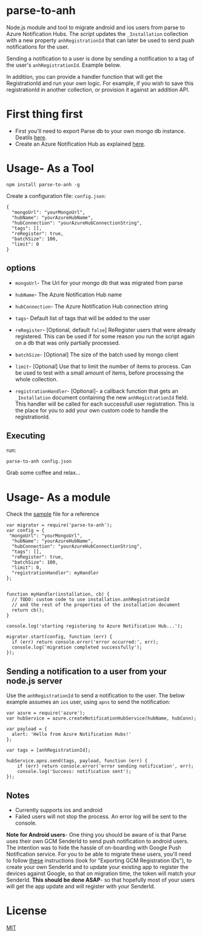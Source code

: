 # parse-to-anh
Node.js module and tool to migrate android and ios users from parse to Azure Notification Hubs.
The script updates the `_Installation` collection with a new property `anhRegistrationId` that can later be used to send puah notifications for the user.

Sending a notification to a user is done by sending a notification to a tag of the user's `anhRegistrationId`. Example below.

In addition, you can provide a handler function that will get the RegistrationId and run your own logic. 
For example, if you wish to save this registrationId in another collection, or provision it against an addition API.

# First thing first
* First you'll need to export Parse db to your own mongo db instance. Deatils [here](https://parse.com/docs/server/guide#database).
* Create an Azure Notification Hub as explained [here](https://azure.microsoft.com/en-us/documentation/services/notification-hubs/).


# Usage- As a Tool

```
npm install parse-to-anh -g
```

Create a configuration file: `config.json`:

```
{
  "mongoUrl": "yourMongoUrl",
  "hubName": "yourAzureHubName",
  "hubConnection": "yourAzureHubConnectionString",
  "tags": [],
  "reRegister": true,
  "batchSize": 100,
  "limit": 0
}
```

## options

* `mongoUrl`- The Url for your mongo db that was migrated from parse
* `hubName`- The Azure Notification Hub name
* `hubConnection`- The Azure Notification Hub connection string
* `tags`- Default list of tags that will be added to the user
* `reRegister`- [Optional, default `false`] ReRegister users that were already registered. This can be used if for some reason you run the script again on a db that was only partially processed.
* `batchSize`- [Optional] The size of the batch used by mongo client
* `limit`- [Optional] Use that to limit the number of items to process. Can be used to test with a small amount of items, before processing the whole collection.

* `registrationHandler`- [Optional]- a callback function that gets an `_Installation` document containing the new `anhRegistrationId` field. This handler will be called for each successfull user registration. This is the place for you to add your own custom code to handle the registrationId.

## Executing
run:
```
parse-to-anh config.json
```

Grab some coffee and relax...

# Usage- As a module

Check the [sample](sample/index.js) file for a reference

```
var migrator = require('parse-to-anh');
var config = {
 "mongoUrl": "yourMongoUrl",
  "hubName": "yourAzureHubName",
  "hubConnection": "yourAzureHubConnectionString",
  "tags": [],
  "reRegister": true,
  "batchSize": 100,
  "limit": 0,
  "registrationHandler": myHandler
};


function myHandler(installation, cb) {
  // TODO: custom code to use installation.anhRegistrationId 
  // and the rest of the properties of the installation document
  return cb();
}

console.log('starting registering to Azure Notification Hub...');

migrator.start(config, function (err) {
  if (err) return console.error('error occurred:', err);
  console.log('migration completed successfully');
});

```

## Sending a notification to a user from your node.js server

Use the `anhRegistrationId` to send a notification to the user. 
The below example assumes an `ios` user, using `apns` to send the notification:

```
var azure = require('azure');
var hubService = azure.createNotificationHubService(hubName, hubConn);

var payload = {
  alert: 'Hello from Azure Notification Hubs!'
};

var tags = [anhRegistrationId];

hubService.apns.send(tags, payload, function (err) {
    if (err) return console.error('error sending notification', err);
    console.log('Success: notification sent');
});
```


## Notes
* Currently supports ios and android
* Failed users will not stop the process. An error log will be sent to the console. 

**Note for Android users**- One thing you should be aware of is that Parse uses their own GCM SenderId to send push notification to android users. The intention was to hide the hassle of on-boarding with Google Push Notification service. For you to be able to migrate these users, you'll need to follow [these](https://parse.com/docs/server/guide#migrating) instructions (look for "Exporting GCM Registration IDs"), to create your own SenderId and to update your existing app to register the devices against Google, so that on migration time, the token will match your SenderId. **This should be done ASAP**- so that hopefully most of your users will get the app update and will register with your SenderId.

# License
[MIT](LICENSE)
